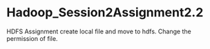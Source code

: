 # Hadoop_Session2Assignment2.2
HDFS Assignment 
create local file and move to hdfs.
Change the permission of file.
